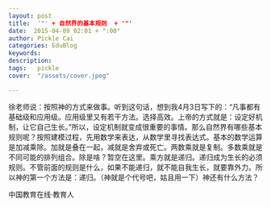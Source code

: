 ```yaml
---
layout: post  
title:  '"' + 自然界的基本规则  + '"'
date:  2015-04-09 02:01 + ":00" 
author: Pickle Cai  
categories: EduBlog  
keywords: 
description:   
tags:	pickle   
cover:  "/assets/cover.jpeg"  

---  
```

    
徐老师说：按照神的方式来做事。听到这句话，想到我4月3日写下的：“凡事都有基础级和应用级。应用级里又有若干方法。选择高效。上帝的方式就是：设定好机制，让它自己生长。”所以，设定机制就变成很重要的事情。那么自然界有哪些基本规则呢？按照建模过程，先用数学来表达，从数学里寻找表达式。基本的数学运算是加减乘除。加就是叠在一起，减就是舍弃或死亡。两数乘就是复制。多数乘就是不同可能的排列组合。除是啥？暂空在这里。乘方就是递归。递归成为生长的必须规则。不管前面的规则是什么，如果不能递归，就不能自我生长，就要靠外力。所以神的第一个方法是：递归。（神就是个代号吧，姑且用一下）神还有什么方法？



		    
 中国教育在线·教育人

